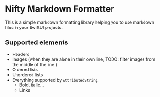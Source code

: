 # Nifty Markdown Formatter

This is a simple markdown formatting library helping you to use markdown files in your SwiftUI projects.

## Supported elements

* Headers
* Images (when they are alone in their own line, TODO: filter images from the middle of the line.)
* Ordered lists
* Unordered lists
* Everything supported by `AttributedString`.
    * Bold, italic...
    * Links
